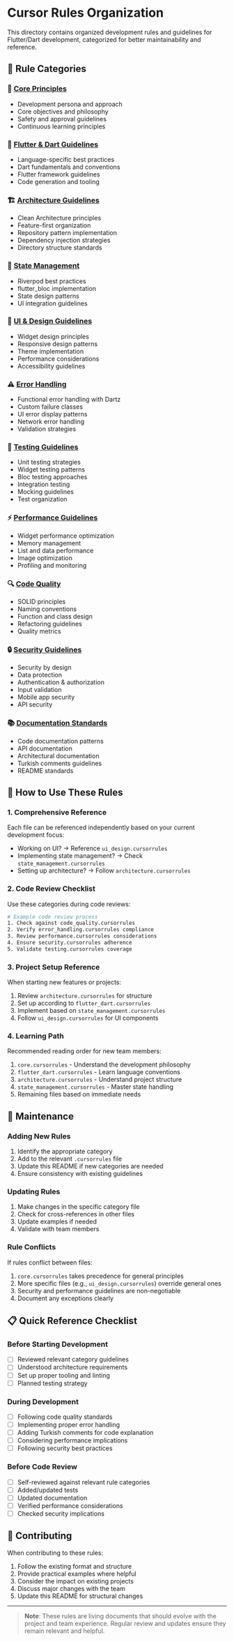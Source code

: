 # Cursor Rules Organization

This directory contains organized development rules and guidelines for Flutter/Dart development, categorized for better maintainability and reference.

## 📁 Rule Categories

### 🎯 [Core Principles](./core.cursorrules)
- Development persona and approach
- Core objectives and philosophy
- Safety and approval guidelines
- Continuous learning principles

### 🎨 [Flutter & Dart Guidelines](./flutter_dart.cursorrules)
- Language-specific best practices
- Dart fundamentals and conventions
- Flutter framework guidelines
- Code generation and tooling

### 🏗️ [Architecture Guidelines](./architecture.cursorrules)
- Clean Architecture principles
- Feature-first organization
- Repository pattern implementation
- Dependency injection strategies
- Directory structure standards

### 🔄 [State Management](./state_management.cursorrules)
- Riverpod best practices
- flutter_bloc implementation
- State design patterns
- UI integration guidelines

### 🎨 [UI & Design Guidelines](./ui_design.cursorrules)
- Widget design principles
- Responsive design patterns
- Theme implementation
- Performance considerations
- Accessibility guidelines

### ⚠️ [Error Handling](./error_handling.cursorrules)
- Functional error handling with Dartz
- Custom failure classes
- UI error display patterns
- Network error handling
- Validation strategies

### 🧪 [Testing Guidelines](./testing.cursorrules)
- Unit testing strategies
- Widget testing patterns
- Bloc testing approaches
- Integration testing
- Mocking guidelines
- Test organization

### ⚡ [Performance Guidelines](./performance.cursorrules)
- Widget performance optimization
- Memory management
- List and data performance
- Image optimization
- Profiling and monitoring

### 🔍 [Code Quality](./code_quality.cursorrules)
- SOLID principles
- Naming conventions
- Function and class design
- Refactoring guidelines
- Quality metrics

### 🔒 [Security Guidelines](./security.cursorrules)
- Security by design
- Data protection
- Authentication & authorization
- Input validation
- Mobile app security
- API security

### 📚 [Documentation Standards](./documentation.cursorrules)
- Code documentation patterns
- API documentation
- Architectural documentation
- Turkish comments guidelines
- README standards

## 🚀 How to Use These Rules

### 1. **Comprehensive Reference**
Each file can be referenced independently based on your current development focus:
- Working on UI? → Reference `ui_design.cursorrules`
- Implementing state management? → Check `state_management.cursorrules`
- Setting up architecture? → Follow `architecture.cursorrules`

### 2. **Code Review Checklist**
Use these categories during code reviews:
```bash
# Example code review process
1. Check against code_quality.cursorrules
2. Verify error_handling.cursorrules compliance
3. Review performance.cursorrules considerations
4. Ensure security.cursorrules adherence
5. Validate testing.cursorrules coverage
```

### 3. **Project Setup Reference**
When starting new features or projects:
1. Review `architecture.cursorrules` for structure
2. Set up according to `flutter_dart.cursorrules`
3. Implement based on `state_management.cursorrules`
4. Follow `ui_design.cursorrules` for UI components

### 4. **Learning Path**
Recommended reading order for new team members:
1. `core.cursorrules` - Understand the development philosophy
2. `flutter_dart.cursorrules` - Learn language conventions
3. `architecture.cursorrules` - Understand project structure
4. `state_management.cursorrules` - Master state handling
5. Remaining files based on immediate needs

## 🔄 Maintenance

### Adding New Rules
1. Identify the appropriate category
2. Add to the relevant `.cursorrules` file
3. Update this README if new categories are needed
4. Ensure consistency with existing guidelines

### Updating Rules
1. Make changes in the specific category file
2. Check for cross-references in other files
3. Update examples if needed
4. Validate with team members

### Rule Conflicts
If rules conflict between files:
1. `core.cursorrules` takes precedence for general principles
2. More specific files (e.g., `ui_design.cursorrules`) override general ones
3. Security and performance guidelines are non-negotiable
4. Document any exceptions clearly

## 📋 Quick Reference Checklist

### Before Starting Development
- [ ] Reviewed relevant category guidelines
- [ ] Understood architecture requirements
- [ ] Set up proper tooling and linting
- [ ] Planned testing strategy

### During Development
- [ ] Following code quality standards
- [ ] Implementing proper error handling
- [ ] Adding Turkish comments for code explanation
- [ ] Considering performance implications
- [ ] Following security best practices

### Before Code Review
- [ ] Self-reviewed against relevant rule categories
- [ ] Added/updated tests
- [ ] Updated documentation
- [ ] Verified performance considerations
- [ ] Checked security implications

## 🤝 Contributing

When contributing to these rules:
1. Follow the existing format and structure
2. Provide practical examples where helpful
3. Consider the impact on existing projects
4. Discuss major changes with the team
5. Update this README for structural changes

---

> **Note**: These rules are living documents that should evolve with the project and team experience. Regular review and updates ensure they remain relevant and helpful. 